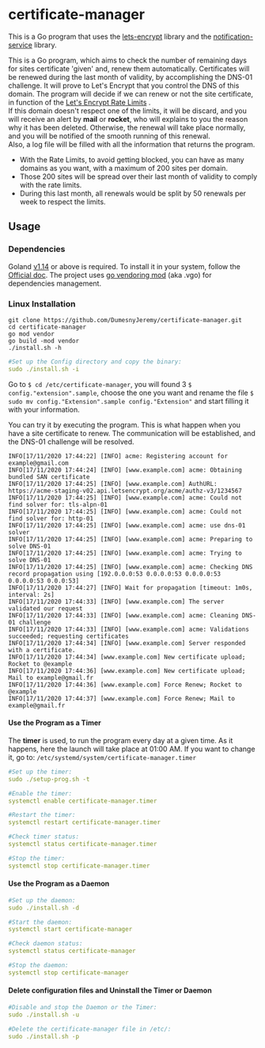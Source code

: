 # certificate-manager

This is a Go program that uses the [lets-encrypt](github.com/DumesnyJeremy/lets-encrypt) library and the
[notification-service](github.com/DumesnyJeremy/notification-service) library.

This is a Go program, which aims to check the number of remaining days for sites certificate 'given' and, renew them automatically.
Certificates will be renewed during the last month of validity, by accomplishing the DNS-01 challenge. 
It will prove to Let's Encrypt that you control the DNS of this domain.
The program will decide if we can renew or not the site certificate, in function of the [Let's Encrypt Rate Limits](https://letsencrypt.org/docs/rate-limits/) .  
If this domain doesn't respect one of the limits, it will be discard, and you will receive an alert by **mail** or **rocket**,
who will explains to you the reason why it has been deleted. Otherwise, the renewal will take place normally, and you will be notified
of the smooth running of this renewal.   
Also, a log file will be filled with all the information that returns the program.

* With the Rate Limits, to avoid getting blocked, you can have as many domains as you want, with a maximum of 200 sites per domain.
* Those 200 sites will be spread over their last month of validity to comply with the rate limits.
* During this last month, all renewals would be split by 50 renewals per week to respect the limits.

## Usage

### Dependencies
Goland [v1.14](https://golang.org/doc/go1.14) or above is required. To install it in your system, follow the [Official doc](https://golang.org/doc/install).
The project uses [go vendoring mod](https://golang.org/ref/mod#go-mod-vendor) (aka .vgo) for dependencies management. 

### Linux Installation
```shell script
git clone https://github.com/DumesnyJeremy/certificate-manager.git
cd certificate-manager
go mod vendor
go build -mod vendor
./install.sh -h
```

```yaml
#Set up the Config directory and copy the binary: 
sudo ./install.sh -i
```

Go to `$ cd /etc/certificate-manager`, you will found 3 `$ config."extension".sample`,
choose the one you want and rename the file `$ sudo mv config."Extension".sample config."Extension"` 
and start filling it with your information.

You can try it by executing the program. This is what happen when you have a site certificate to renew. 
The communication will be established, and the DNS-01 challenge will be resolved.
```shell script
INFO[17/11/2020 17:44:22] [INFO] acme: Registering account for example@gmail.com 
INFO[17/11/2020 17:44:24] [INFO] [www.example.com] acme: Obtaining bundled SAN certificate 
INFO[17/11/2020 17:44:25] [INFO] [www.example.com] AuthURL: https://acme-staging-v02.api.letsencrypt.org/acme/authz-v3/1234567 
INFO[17/11/2020 17:44:25] [INFO] [www.example.com] acme: Could not find solver for: tls-alpn-01 
INFO[17/11/2020 17:44:25] [INFO] [www.example.com] acme: Could not find solver for: http-01 
INFO[17/11/2020 17:44:25] [INFO] [www.example.com] acme: use dns-01 solver 
INFO[17/11/2020 17:44:25] [INFO] [www.example.com] acme: Preparing to solve DNS-01 
INFO[17/11/2020 17:44:25] [INFO] [www.example.com] acme: Trying to solve DNS-01 
INFO[17/11/2020 17:44:25] [INFO] [www.example.com] acme: Checking DNS record propagation using [192.0.0.0:53 0.0.0.0:53 0.0.0.0:53 0.0.0.0:53 0.0.0:53] 
INFO[17/11/2020 17:44:27] [INFO] Wait for propagation [timeout: 1m0s, interval: 2s] 
INFO[17/11/2020 17:44:33] [INFO] [www.example.com] The server validated our request 
INFO[17/11/2020 17:44:33] [INFO] [www.example.com] acme: Cleaning DNS-01 challenge 
INFO[17/11/2020 17:44:33] [INFO] [www.example.com] acme: Validations succeeded; requesting certificates 
INFO[17/11/2020 17:44:34] [INFO] [www.example.com] Server responded with a certificate. 
INFO[17/11/2020 17:44:34] [www.example.com] New certificate upload; Rocket to @example 
INFO[17/11/2020 17:44:36] [www.example.com] New certificate upload; Mail to example@gmail.fr 
INFO[17/11/2020 17:44:36] [www.example.com] Force Renew; Rocket to @example 
INFO[17/11/2020 17:44:37] [www.example.com] Force Renew; Mail to example@gmail.fr 
```

#### Use the Program as a Timer
The **timer** is used, to run the program every day at a given time. As it happens, here the launch will take place at 01:00 AM.
If you want to change it, go to: `/etc/systemd/system/certificate-manager.timer`

```yaml
#Set up the timer:
sudo ./setup-prog.sh -t

#Enable the timer: 
systemctl enable certificate-manager.timer

#Restart the timer: 
systemctl restart certificate-manager.timer

#Check timer status: 
systemctl status certificate-manager.timer

#Stop the timer:
systemctl stop certificate-manager.timer
```

#### Use the Program as a Daemon
```yaml
#Set up the daemon: 
sudo ./install.sh -d

#Start the daemon: 
systemctl start certificate-manager

#Check daemon status: 
systemctl status certificate-manager

#Stop the daemon:
systemctl stop certificate-manager

```
#### Delete configuration files and Uninstall the Timer or Daemon
```yaml
#Disable and stop the Daemon or the Timer:
sudo ./install.sh -u

#Delete the certificate-manager file in /etc/:
sudo ./install.sh -p
```
